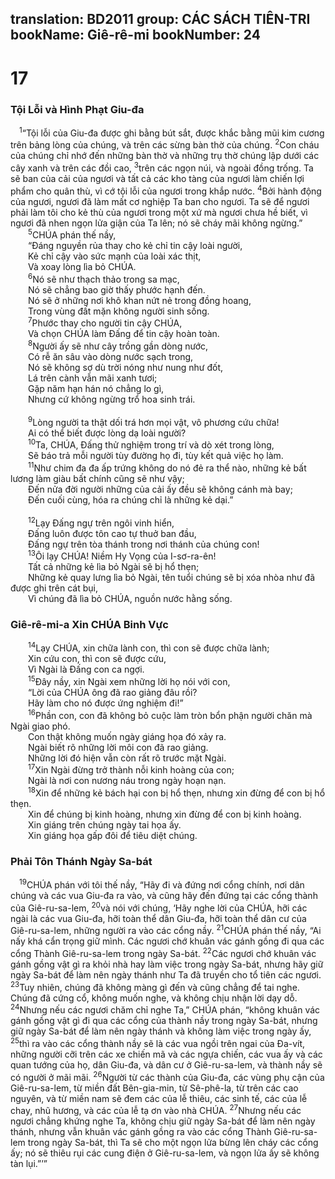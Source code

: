 translation: BD2011
group: CÁC SÁCH TIÊN-TRI
bookName: Giê-rê-mi 
bookNumber: 24
-------

<div class="title"><h1>17</h1><h3>Tội Lỗi và Hình Phạt Giu-đa</h3></div>
<span class="verse gie_17_1"> <sup>1</sup>“Tội lỗi của Giu-đa được ghi bằng bút sắt, được khắc bằng mũi kim cương trên bảng lòng của chúng, và trên các sừng bàn thờ của chúng. </span>
<span class="verse gie_17_2"><sup>2</sup>Con cháu của chúng chỉ nhớ đến những bàn thờ và những trụ thờ chúng lập dưới các cây xanh và trên các đồi cao, </span>
<span class="verse gie_17_3"><sup>3</sup>trên các ngọn núi, và ngoài đồng trống. Ta sẽ ban của cải của ngươi và tất cả các kho tàng của ngươi làm chiến lợi phẩm cho quân thù, vì cớ tội lỗi của ngươi trong khắp nước. </span>
<span class="verse gie_17_4"><sup>4</sup>Bởi hành động của ngươi, ngươi đã làm mất cơ nghiệp Ta ban cho ngươi. Ta sẽ để ngươi phải làm tôi cho kẻ thù của ngươi trong một xứ mà ngươi chưa hề biết, vì ngươi đã nhen ngọn lửa giận của Ta lên; nó sẽ cháy mãi không ngừng.”<br/></span>
<span class="verse gie_17_5">  <sup>5</sup>CHÚA phán thế nầy, <br/>  “Ðáng nguyền rủa thay cho kẻ chỉ tin cậy loài người,<br/>  Kẻ chỉ cậy vào sức mạnh của loài xác thịt,<br/>  Và xoay lòng lìa bỏ CHÚA.<br/></span>
<span class="verse gie_17_6">  <sup>6</sup>Nó sẽ như thạch thảo trong sa mạc,<br/>  Nó sẽ chẳng bao giờ thấy phước hạnh đến.<br/>  Nó sẽ ở những nơi khô khan nứt nẻ trong đồng hoang,<br/>  Trong vùng đất mặn không người sinh sống.<br/></span>
<span class="verse gie_17_7">  <sup>7</sup>Phước thay cho người tin cậy CHÚA,<br/>  Và chọn CHÚA làm Ðấng để tin cậy hoàn toàn.<br/></span>
<span class="verse gie_17_8">  <sup>8</sup>Người ấy sẽ như cây trồng gần dòng nước,<br/>  Có rễ ăn sâu vào dòng nước sạch trong,<br/>  Nó sẽ không sợ dù trời nóng như nung như đốt,<br/>  Lá trên cành vẫn mãi xanh tươi;<br/>  Gặp năm hạn hán nó chẳng lo gì,<br/>  Nhưng cứ không ngừng trổ hoa sinh trái.<br/><br/></span>
<span class="verse gie_17_9">  <sup>9</sup>Lòng người ta thật dối trá hơn mọi vật, vô phương cứu chữa!<br/>  Ai có thể biết được lòng dạ loài người?<br/></span>
<span class="verse gie_17_10">  <sup>10</sup>Ta, CHÚA, Ðấng thử nghiệm trong trí và dò xét trong lòng,<br/>  Sẽ báo trả mỗi người tùy đường họ đi, tùy kết quả việc họ làm.<br/></span>
<span class="verse gie_17_11">  <sup>11</sup>Như chim đa đa ấp trứng không do nó đẻ ra thể nào, những kẻ bất lương làm giàu bất chính cũng sẽ như vậy;<br/>  Ðến nửa đời người những của cải ấy đều sẽ không cánh mà bay;<br/>  Ðến cuối cùng, hóa ra chúng chỉ là những kẻ dại.” <br/><br/></span>
<span class="verse gie_17_12">  <sup>12</sup>Lạy Ðấng ngự trên ngôi vinh hiển,<br/>  Ðấng luôn được tôn cao tự thuở ban đầu,<br/>  Ðấng ngự trên tòa thánh trong nơi thánh của chúng con!<br/></span>
<span class="verse gie_17_13">  <sup>13</sup>Ôi lạy CHÚA! Niềm Hy Vọng của I-sơ-ra-ên!<br/>  Tất cả những kẻ lìa bỏ Ngài sẽ bị hổ thẹn;<br/>  Những kẻ quay lưng lìa bỏ Ngài, tên tuổi chúng sẽ bị xóa nhòa như đã được ghi trên cát bụi, <br/>  Vì chúng đã lìa bỏ CHÚA, nguồn nước hằng sống.<br/></span>
<div class="title"><h3>Giê-rê-mi-a Xin CHÚA Binh Vực </h3></div>
<span class="verse gie_17_14">  <sup>14</sup>Lạy CHÚA, xin chữa lành con, thì con sẽ được chữa lành;<br/>  Xin cứu con, thì con sẽ được cứu,<br/>  Vì Ngài là Ðấng con ca ngợi.<br/></span>
<span class="verse gie_17_15">  <sup>15</sup>Ðây nầy, xin Ngài xem những lời họ nói với con,<br/>  “Lời của CHÚA ông đã rao giảng đâu rồi?<br/>  Hãy làm cho nó được ứng nghiệm đi!” <br/></span>
<span class="verse gie_17_16">  <sup>16</sup>Phần con, con đã không bỏ cuộc làm tròn bổn phận người chăn mà Ngài giao phó.<br/>  Con thật không muốn ngày giáng họa đó xảy ra.<br/>  Ngài biết rõ những lời môi con đã rao giảng.<br/>  Những lời đó hiện vẫn còn rất rõ trước mặt Ngài.<br/></span>
<span class="verse gie_17_17">  <sup>17</sup>Xin Ngài đừng trở thành nỗi kinh hoàng của con;<br/>  Ngài là nơi con nương náu trong ngày hoạn nạn.<br/></span>
<span class="verse gie_17_18">  <sup>18</sup>Xin để những kẻ bách hại con bị hổ thẹn, nhưng xin đừng để con bị hổ thẹn.<br/>  Xin để chúng bị kinh hoàng, nhưng xin đừng để con bị kinh hoàng.<br/>  Xin giáng trên chúng ngày tai họa ấy.<br/>  Xin giáng họa gấp đôi để tiêu diệt chúng.<br/></span>
<div class="title"><h3>Phải Tôn Thánh Ngày Sa-bát</h3></div>
<span class="verse gie_17_19"> <sup>19</sup>CHÚA phán với tôi thế nầy, “Hãy đi và đứng nơi cổng chính, nơi dân chúng và các vua Giu-đa ra vào, và cũng hãy đến đứng tại các cổng thành của Giê-ru-sa-lem, </span>
<span class="verse gie_17_20"><sup>20</sup>và nói với chúng, ‘Hãy nghe lời của CHÚA, hỡi các ngài là các vua Giu-đa, hỡi toàn thể dân Giu-đa, hỡi toàn thể dân cư của Giê-ru-sa-lem, những người ra vào các cổng nầy. </span>
<span class="verse gie_17_21"><sup>21</sup>CHÚA phán thế nầy, “Ai nấy khá cẩn trọng giữ mình. Các ngươi chớ khuân vác gánh gồng đi qua các cổng Thành Giê-ru-sa-lem trong ngày Sa-bát. </span>
<span class="verse gie_17_22"><sup>22</sup>Các ngươi chớ khuân vác gánh gồng vật gì ra khỏi nhà hay làm việc trong ngày Sa-bát, nhưng hãy giữ ngày Sa-bát để làm nên ngày thánh như Ta đã truyền cho tổ tiên các ngươi. </span>
<span class="verse gie_17_23"><sup>23</sup>Tuy nhiên, chúng đã không màng gì đến và cũng chẳng để tai nghe. Chúng đã cứng cổ, không muốn nghe, và không chịu nhận lời dạy dỗ. </span>
<span class="verse gie_17_24"><sup>24</sup>Nhưng nếu các ngươi chăm chỉ nghe Ta,” CHÚA phán, “không khuân vác gánh gồng vật gì đi qua các cổng của thành nầy trong ngày Sa-bát, nhưng giữ ngày Sa-bát để làm nên ngày thánh và không làm việc trong ngày ấy, </span>
<span class="verse gie_17_25"><sup>25</sup>thì ra vào các cổng thành nầy sẽ là các vua ngồi trên ngai của Ða-vít, những người cỡi trên các xe chiến mã và các ngựa chiến, các vua ấy và các quan tướng của họ, dân Giu-đa, và dân cư ở Giê-ru-sa-lem, và thành nầy sẽ có người ở mãi mãi. </span>
<span class="verse gie_17_26"><sup>26</sup>Người từ các thành của Giu-đa, các vùng phụ cận của Giê-ru-sa-lem, từ miền đất Bên-gia-min, từ Sê-phê-la, từ trên các cao nguyên, và từ miền nam sẽ đem các của lễ thiêu, các sinh tế, các của lễ chay, nhũ hương, và các của lễ tạ ơn vào nhà CHÚA. </span>
<span class="verse gie_17_27"><sup>27</sup>Nhưng nếu các ngươi chẳng khứng nghe Ta, không chịu giữ ngày Sa-bát để làm nên ngày thánh, nhưng vẫn khuân vác gánh gồng ra vào các cổng Thành Giê-ru-sa-lem trong ngày Sa-bát, thì Ta sẽ cho một ngọn lửa bừng lên cháy các cổng ấy; nó sẽ thiêu rụi các cung điện ở Giê-ru-sa-lem, và ngọn lửa ấy sẽ không tàn lụi.”’”<br/></span>
